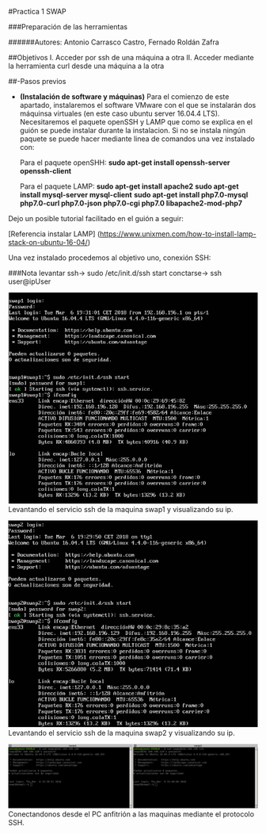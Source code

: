 #Practica 1 SWAP

###Preparación de las herramientas

######Autores: Antonio Carrasco Castro, Fernado Roldán Zafra

##Objetivos
I. Acceder por ssh de una máquina a otra
II. Acceder mediante la herramienta curl desde una máquina a la otra

##-Pasos previos
* **(Instalación de software y máquinas)**
	Para el comienzo de este apartado, instalaremos el software VMware con el que se instalarán dos máquinsa virtuales (en este caso ubuntu server 16.04.4 LTS). Necesitaremos el paquete openSSH y LAMP que como se explica en el guión se puede instalar durante la instalacion. Si no se instala ningún paquete se puede hacer mediante linea de comandos una vez instalado con: 
	
	Para el paquete openSHH:
**sudo apt-get install openssh-server openssh-client**
	
	Para el paquete LAMP: 
 **sudo apt-get install apache2**
 **sudo apt-get install mysql-server mysql-client**
**sudo apt-get install php7.0-mysql php7.0-curl php7.0-json php7.0-cgi  php7.0 libapache2-mod-php7**

Dejo un posible tutorial facilitado en el guión a seguir:

[Referencia instalar LAMP] (https://www.unixmen.com/how-to-install-lamp-stack-on-ubuntu-16-04/)

Una vez instalado procedemos al objetivo uno, conexión SSH:

###Nota
levantar ssh-> sudo /etc/init.d/ssh start
conctarse-> ssh user@ipUser

![img](https://github.com/jonio1992/SWAP/blob/master/practica1/img/1.png)
Levantando el servicio ssh de la maquina swap1 y visualizando su ip.

![img](https://github.com/jonio1992/SWAP/blob/master/practica1/img/2.png)
Levantando el servicio ssh de la maquina swap2 y visualizando su ip.

![img](https://github.com/jonio1992/SWAP/blob/master/practica1/img/3.png)
Conectandonos desde el PC anfitrión a las maquinas mediante el protocolo SSH.
